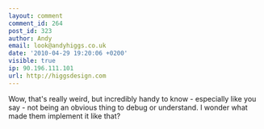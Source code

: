 ```yaml
---
layout: comment
comment_id: 264
post_id: 323
author: Andy
email: look@andyhiggs.co.uk
date: '2010-04-29 19:20:06 +0200'
visible: true
ip: 90.196.111.101
url: http://higgsdesign.com
---
```

Wow, that's really weird, but incredibly handy to know - especially like you say - not being an obvious thing to debug or understand. I wonder what made them implement it like that?

